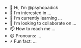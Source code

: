 - 👋 Hi, I’m @psyhopadick
- 👀 I’m interested in ...
- 🌱 I’m currently learning ...
- 💞️ I’m looking to collaborate on ...
- 📫 How to reach me ...
- 😄 Pronouns: ...
- ⚡ Fun fact: ...

<!---
psyhopadick/psyhopadick is a ✨ special ✨ repository because its `README.md` (this file) appears on your GitHub profile.
You can click the Preview link to take a look at your changes.
--->

